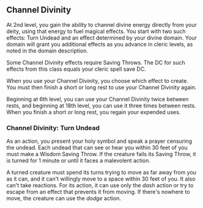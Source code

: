 ## Channel Divinity
At 2nd level, you gain the ability to channel divine energy directly from your deity, using that energy to fuel magical effects.
You start with two such effects: Turn Undead and an effect determined by your divine domain.
Your domain will grant you additional effects as you advance in cleric levels, as noted in the domain description.

Some Channel Divinity effects require Saving Throws.
The DC for such effects from this class equals your cleric spell save DC.

When you use your Channel Divinity, you choose which effect to create.
You must then finish a short or long rest to use your Channel Divinity again.

Beginning at 6th level, you can use your Channel Divinity twice between rests, and beginning at 18th level, you can use it three times between rests.
When you finish a short or long rest, you regain your expended uses.

### Channel Divinity: Turn Undead
As an action, you present your holy symbol and speak a prayer censuring the undead.
Each undead that can see or hear you within 30 feet of you must make a Wisdom Saving Throw.
If the creature fails its Saving Throw, it is turned for 1 minute or until it faces a malevolent action.

A turned creature must spend its turns trying to move as far away from you as it can, and it can't willingly move to a space within 30 feet of you.
It also can't take reactions.
For its action, it can use only the *dash* action or try to escape from an effect that prevents it from moving.
If there's nowhere to move, the creature can use the *dodge* action.

<!--

-<< CHANGES >>-
- moved subclass channel divinity up one levels
- added 'malevolent action' to turn undead rather than being damaged.

-<< TODO >>-
- compare wording to PHB - get it close to verbatim

-<< COMMENTARY >>-
- moving things around was very difficult to make it consistant with paladin.
- paladin gains this same channel divinity option.

-->
